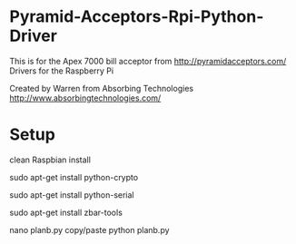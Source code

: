 Pyramid-Acceptors-Rpi-Python-Driver
===================================

This is for the Apex 7000 bill acceptor from http://pyramidacceptors.com/ Drivers for the Raspberry Pi

Created by 
Warren from Absorbing Technologies http://www.absorbingtechnologies.com/


Setup
===================

clean Raspbian install

sudo apt-get install python-crypto

sudo apt-get install python-serial

sudo apt-get install zbar-tools


nano planb.py
copy/paste
python planb.py

